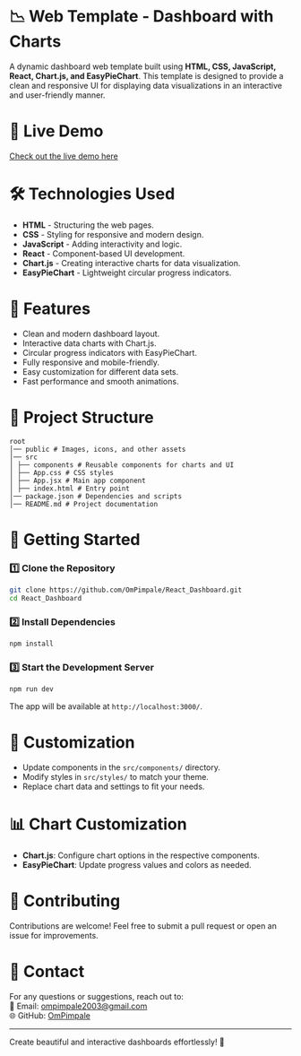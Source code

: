 # 📉 Web Template - Dashboard with Charts

A dynamic dashboard web template built using **HTML, CSS, JavaScript, React, Chart.js, and EasyPieChart**. This template is designed to provide a clean and responsive UI for displaying data visualizations in an interactive and user-friendly manner.

# 🔗 Live Demo

[Check out the live demo here](https://ompimpale-dashboard.netlify.app/)

# 🛠️ Technologies Used

- **HTML** - Structuring the web pages.
- **CSS** - Styling for responsive and modern design.
- **JavaScript** - Adding interactivity and logic.
- **React** - Component-based UI development.
- **Chart.js** - Creating interactive charts for data visualization.
- **EasyPieChart** - Lightweight circular progress indicators.

# 📌 Features

- Clean and modern dashboard layout.
- Interactive data charts with Chart.js.
- Circular progress indicators with EasyPieChart.
- Fully responsive and mobile-friendly.
- Easy customization for different data sets.
- Fast performance and smooth animations.

# 📂 Project Structure

```
root
│── public # Images, icons, and other assets
│── src
│ ├── components # Reusable components for charts and UI
│ ├── App.css # CSS styles
│ ├── App.jsx # Main app component
│ ├── index.html # Entry point
│── package.json # Dependencies and scripts
│── README.md # Project documentation
```

# 🚀 Getting Started

### 1️⃣ Clone the Repository

```sh
git clone https://github.com/OmPimpale/React_Dashboard.git
cd React_Dashboard
```

### 2️⃣ Install Dependencies

```sh
npm install
```

### 3️⃣ Start the Development Server

```sh
npm run dev
```

The app will be available at `http://localhost:3000/`.

# 🎨 Customization

- Update components in the `src/components/` directory.
- Modify styles in `src/styles/` to match your theme.
- Replace chart data and settings to fit your needs.

# 📊 Chart Customization

- **Chart.js**: Configure chart options in the respective components.
- **EasyPieChart**: Update progress values and colors as needed.

# 🤝 Contributing

Contributions are welcome! Feel free to submit a pull request or open an issue for improvements.

<!-- ## 📜 License
This project is licensed under the **MIT License**. -->

# 📧 Contact

For any questions or suggestions, reach out to:
<br/>
📩 Email: ompimpale2003@gmail.com
<br/>
🌐 GitHub: <a href="https://github.com/OmPimpale">OmPimpale</a>

---

Create beautiful and interactive dashboards effortlessly! 🎨
